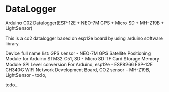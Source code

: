 # DataLogger
Arduino C02 Datalogger(ESP-12E + NEO-7M GPS + Micro SD + MH-Z19B + LightSensor)

This is a co2 datalogger based on esp12e board by using arduino software library.

Device full name list:
GPS sensor - NEO-7M GPS Satellite Positioning Module for Arduino STM32 C51,
SD - Micro SD TF Card Storage Memory Module SPI Level conversion For Arduino,
esp12e - ESP8266 ESP-12E CH340G WIFI Network Development Board,
CO2 sensor - MH-Z19B,
LightSensor - todo,

todo...
